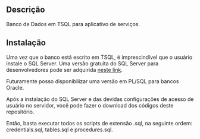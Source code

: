 ## Descrição
Banco de Dados em TSQL para aplicativo de serviços.

## Instalação
Uma vez que o banco está escrito em TSQL, é imprescindível que
o usuário instale o SQL Server. 
Uma versão gratuita do SQL Server para desenvolvedores pode ser adquirida [neste link](https://www.microsoft.com/pt-br/sql-server/sql-server-downloads).

Futuramente posso disponibilizar uma versão em PL/SQL para bancos Oracle.

Após a instalação do SQL Server e das devidas configurações de acesso de usuário no servidor, você pode fazer o download dos códigos deste repositório.

Então, basta executar todos os scripts de extensão .sql, na seguinte ordem: credentials.sql, tables.sql e procedures.sql.


